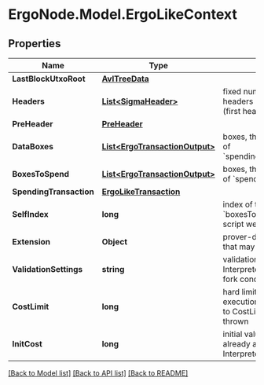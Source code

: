 # ErgoNode.Model.ErgoLikeContext

## Properties

Name | Type | Description | Notes
------------ | ------------- | ------------- | -------------
**LastBlockUtxoRoot** | [**AvlTreeData**](.md) |  | 
**Headers** | [**List&lt;SigmaHeader&gt;**](SigmaHeader.md) | fixed number of last block headers in descending order (first header is the newest one) | 
**PreHeader** | [**PreHeader**](.md) |  | 
**DataBoxes** | [**List&lt;ErgoTransactionOutput&gt;**](ErgoTransactionOutput.md) | boxes, that corresponds to id&#39;s of &#x60;spendingTransaction.dataInputs&#x60; | 
**BoxesToSpend** | [**List&lt;ErgoTransactionOutput&gt;**](ErgoTransactionOutput.md) | boxes, that corresponds to id&#39;s of &#x60;spendingTransaction.inputs&#x60; | 
**SpendingTransaction** | [**ErgoLikeTransaction**](.md) |  | 
**SelfIndex** | **long** | index of the box in &#x60;boxesToSpend&#x60; that contains the script we&#39;re evaluating | 
**Extension** | **Object** | prover-defined key-value pairs, that may be used inside a script | 
**ValidationSettings** | **string** | validation parameters passed to Interpreter.verify to detect soft-fork conditions | 
**CostLimit** | **long** | hard limit on accumulated execution cost, if exceeded lead to CostLimitException to be thrown | 
**InitCost** | **long** | initial value of execution cost already accumulated before Interpreter.verify is called | 

[[Back to Model list]](../README.md#documentation-for-models) [[Back to API list]](../README.md#documentation-for-api-endpoints) [[Back to README]](../README.md)

